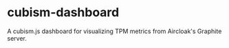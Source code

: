cubism-dashboard
================

A cubism.js dashboard for visualizing TPM metrics from Aircloak's Graphite server.
